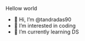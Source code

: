  Hellow world
- 👋 Hi, I’m @tandradas90
- 👀 I’m interested in coding
- 🌱 I’m currently learning DS


<!---
tandradas90/tandradas90 is a ✨ special ✨ repository because its `README.md` (this file) appears on your GitHub profile.
You can click the Preview link to take a look at your changes.
--->
